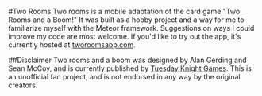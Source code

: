 #Two Rooms
Two rooms is a mobile adaptation of the card game "Two Rooms and a Boom!" It was built as a hobby project and a way for me to familiarize myself with the Meteor framework. Suggestions on ways I could improve my code are most welcome. If you'd like to try out the app, it's currently hosted at [tworoomsapp.com](http://tworoomsapp.com).

##Disclaimer
Two rooms and a boom was designed by Alan Gerding and Sean McCoy, and is currently published by [Tuesday Knight Games](http://tuesdayknightgames.com/tworoomsandaboom/). This is an unofficial fan project, and is not endorsed in any way by the original creators.